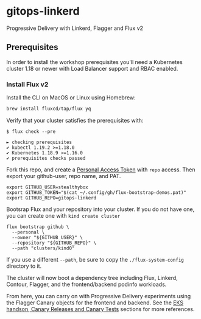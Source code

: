 # gitops-linkerd

Progressive Delivery with Linkerd, Flagger and Flux v2

## Prerequisites

In order to install the workshop prerequisites you'll need a Kubernetes cluster 1.18
or newer with Load Balancer support and RBAC enabled.

### Install Flux v2

Install the CLI on MacOS or Linux using Homebrew:

```sh
brew install fluxcd/tap/flux yq
```

Verify that your cluster satisfies the prerequisites with:

```console
$ flux check --pre

► checking prerequisites
✔ kubectl 1.19.2 >=1.18.0
✔ Kubernetes 1.18.9 >=1.16.0
✔ prerequisites checks passed
```

Fork this repo, and create a [Personal Access Token](https://github.com/settings/tokens) with `repo` access.
Then export your github-user, repo name, and PAT.

```console
export GITHUB_USER=stealthybox
export GITHUB_TOKEN="$(cat ~/.config/gh/flux-bootstrap-demos.pat)"
export GITHUB_REPO=gitops-linkerd
```

Bootsrap Flux and your repository into your cluster.
If you do not have one, you can create one with `kind create cluster`

```console
flux bootstrap github \
  --personal \
  --owner "${GITHUB_USER}" \
  --repository "${GITHUB_REPO}" \
  --path "clusters/kind0"
```

If you use a different `--path`, be sure to copy the `./flux-system-config` directory to it.

The cluster will now boot a dependency tree including Flux, Linkerd, Contour, Flagger, and the frontend/backend podinfo workloads.

From here, you can carry on with Progressive Delivery experiments using the Flagger Canary objects for the frontend and backend.
See the [EKS handson, Canary Releases and Canary Tests](https://eks.handson.flagger.dev/canary/#application-bootstrap) sections for more references.
